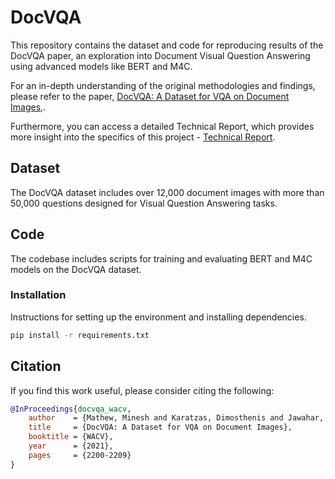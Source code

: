 # DocVQA

This repository contains the dataset and code for reproducing results of the DocVQA paper, an exploration into Document Visual Question Answering using advanced models like BERT and M4C.

For an in-depth understanding of the original methodologies and findings, please refer to the paper, [DocVQA: A Dataset for VQA on Document Images,](https://arxiv.org/abs/2007.00398).

Furthermore, you can access a detailed Technical Report, which provides more insight into the specifics of this project - [Technical Report](https://www.overleaf.com/project/6523e0bb952b3bf78d627861).

## Dataset

The DocVQA dataset includes over 12,000 document images with more than 50,000 questions designed for Visual Question Answering tasks.

## Code

The codebase includes scripts for training and evaluating BERT and M4C models on the DocVQA dataset.

### Installation

Instructions for setting up the environment and installing dependencies.

```bash
pip install -r requirements.txt
```

## Citation

If you find this work useful, please consider citing the following:

```bibtex
@InProceedings{docvqa_wacv,
    author    = {Mathew, Minesh and Karatzas, Dimosthenis and Jawahar, C.V.},
    title     = {DocVQA: A Dataset for VQA on Document Images},
    booktitle = {WACV},
    year      = {2021},
    pages     = {2200-2209}
}
